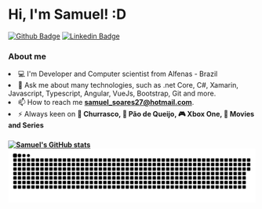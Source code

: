 # Hi, I'm Samuel! :D

[![Github Badge](https://img.shields.io/badge/-Github-000?style=flat-square&logo=Github&logoColor=white&link=https://github.com/samuelsoares27)](https://github.com/samuelsoares27)
[![Linkedin Badge](https://img.shields.io/badge/-LinkedIn-blue?style=flat-square&logo=Linkedin&logoColor=white&link=https://www.linkedin.com/in/samuel-soares-guimarães-81077b173/)](https://www.linkedin.com/in/samuel-soares-guimarães-81077b173/)


### About me

<li><g-emoji class="g-emoji" alias="computer" fallback-src="https://github.githubassets.com/images/icons/emoji/unicode/1f4bb.png">💻</g-emoji>
I'm Developer and Computer scientist from Alfenas - Brazil
</li>

<li><g-emoji class="g-emoji" alias="speech_balloon" fallback-src="https://github.githubassets.com/images/icons/emoji/unicode/1f4ac.png">💬</g-emoji>
Ask me about many technologies, such as .net Core, C#, Xamarin, Javascript, Typescript, Angular, VueJs, Bootstrap, Git and more.
</li>

<li>
<g-emoji class="g-emoji" alias="mailbox" fallback-src="https://github.githubassets.com/images/icons/emoji/unicode/1f4eb.png">📫</g-emoji>  How to reach me <strong><a href="mailto:samuel_soares27@hotmail.com">samuel_soares27@hotmail.com</a></strong>.
</li>

<li>
<g-emoji class="g-emoji" alias="zap" fallback-src="https://github.githubassets.com/images/icons/emoji/unicode/26a1.png">⚡</g-emoji>  Always keen on <strong><g-emoji class="g-emoji" alias="meat_on_bone" fallback-src="https://github.githubassets.com/images/icons/emoji/unicode/1f356.png">🍖</g-emoji> Churrasco, <g-emoji class="g-emoji" alias="cheese" fallback-src="https://github.githubassets.com/images/icons/emoji/unicode/1f9c0.png">🧀</g-emoji> Pão de Queijo, <g-emoji class="g-emoji" alias="video_game" fallback-src="https://github.githubassets.com/images/icons/emoji/unicode/1f3ae.png">🎮</g-emoji> Xbox One, <g-emoji class="g-emoji" alias="popcorn" fallback-src="https://github.githubassets.com/images/icons/emoji/unicode/1f37f.png">🍿</g-emoji> Movies and Series
</li>

###

[![Samuel's GitHub stats](https://github-readme-stats.vercel.app/api?username=samuelsoares27&show_icons=true)](https://github.com/samuelsoares27/samuelsoares27)
  ![Snake animation](https://github.com/CamilaFSilva10/CamilaFSilva/blob/output/github-contribution-grid-snake.svg)
